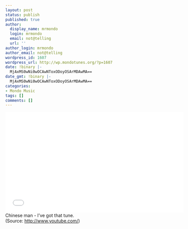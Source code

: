 ```yaml
---
layout: post
status: publish
published: true
author:
  display_name: mrmondo
  login: mrmondo
  email: not@telling
  url: ''
author_login: mrmondo
author_email: not@telling
wordpress_id: 1607
wordpress_url: http://wp.mondotunes.org/?p=1607
date: !binary |-
  MjAxMS0wNi0wOCAwNToxODoyOSArMDAwMA==
date_gmt: !binary |-
  MjAxMS0wNi0wOCAwNToxODoyOSArMDAwMA==
categories:
- Mondo Music
tags: []
comments: []
---
```

<iframe width="560" height="315" src="//www.youtube.com/embed/kqjeNSNuNPM" frameborder="0"> </iframe>
Chinese man - I&#8217;ve got that tune.
<div class="attribution">(<span>Source:</span> <a href="http://www.youtube.com/">http://www.youtube.com/</a>)</div>
